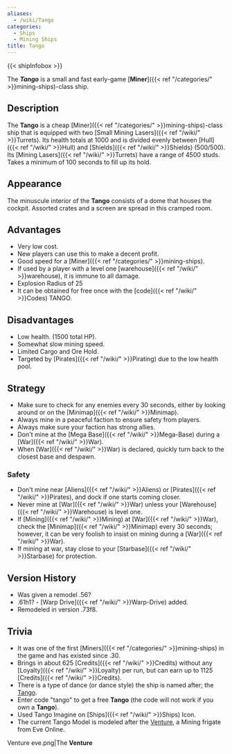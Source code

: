 ```yaml
---
aliases:
  - /wiki/Tango
categories:
  - Ships
  - Mining Ships
title: Tango
---
```


{{< shipInfobox >}}

The **_Tango_** is a small and fast early-game [**Miner**]({{< ref "/categories/" >}}mining-ships)-class ship.

## Description

The **Tango** is a cheap [Miner]({{< ref "/categories/" >}}mining-ships)-class ship that is equipped with two [Small Mining Lasers]({{< ref "/wiki/" >}}Turrets). Its health totals at 1000 and is divided evenly between [Hull]({{< ref "/wiki/" >}}Hull) and [Shields]({{< ref "/wiki/" >}}Shields) (500/500). Its [Mining Lasers]({{< ref "/wiki/" >}}Turrets) have a range of 4500 studs. Takes a minimum of 100 seconds to fill up its hold.

## Appearance

The minuscule interior of the **Tango** consists of a dome that houses the cockpit. Assorted crates and a screen are spread in this cramped room.

## Advantages

- Very low cost.
- New players can use this to make a decent profit.
- Good speed for a [Miner]({{< ref "/categories/" >}}mining-ships).
- If used by a player with a level one [warehouse]({{< ref "/wiki/" >}}warehouse), it is immune to all damage.
- Explosion Radius of 25
- It can be obtained for free once with the [code]({{< ref "/wiki/" >}}Codes) TANGO.

## Disadvantages

- Low health. (1500 total HP).
- Somewhat slow mining speed.
- Limited Cargo and Ore Hold.
- Targeted by [Pirates]({{< ref "/wiki/" >}}Pirating) due to the low health pool.

## Strategy

- Make sure to check for any enemies every 30 seconds, either by looking around or on the [Minimap]({{< ref "/wiki/" >}}Minimap).
- Always mine in a peaceful faction to ensure safety from players.
- Always make sure your faction has strong allies.
- Don't mine at the [Mega Base]({{< ref "/wiki/" >}}Mega-Base) during a [War]({{< ref "/wiki/" >}}War).
- When [War]({{< ref "/wiki/" >}}War) is declared, quickly turn back to the closest base and despawn.

### Safety

- Don't mine near [Aliens]({{< ref "/wiki/" >}}Aliens) or [Pirates]({{< ref "/wiki/" >}}Pirates), and dock if one starts coming closer.
- Never mine at [War]({{< ref "/wiki/" >}}War) unless your [Warehouse]({{< ref "/wiki/" >}}Warehouse) is level one.
- If [Mining]({{< ref "/wiki/" >}}Mining) at [War]({{< ref "/wiki/" >}}War), check the [Minimap]({{< ref "/wiki/" >}}Minimap) every 30 seconds; however, it can be very foolish to insist on mining during a [War]({{< ref "/wiki/" >}}War).
- If mining at war, stay close to your [Starbase]({{< ref "/wiki/" >}}Starbase) for protection.

## Version History

- Was given a remodel .56?
- .61h1? - [Warp Drive]({{< ref "/wiki/" >}}Warp-Drive) added.
- Remodeled in version .73f8.

## Trivia

- It was one of the first [Miners]({{< ref "/categories/" >}}mining-ships) in the game and has existed since .30.
- Brings in about 625 [Credits]({{< ref "/wiki/" >}}Credits) without any [Loyalty]({{< ref "/wiki/" >}}Loyalty) per run, but can earn up to 1125 [Credits]({{< ref "/wiki/" >}}Credits).
- There is a type of dance (or dance style) the ship is named after; the [Tango](https://en.m.wikipedia.org/wiki/Tango).
- Enter code "tango" to get a free **Tango** (the code will not work if you own a **Tango**).
- Used Tango Imagine on [Ships]({{< ref "/wiki/" >}}Ships) Icon.
- The current Tango Model is modeled after the [Venture](https://wiki.eveuniversity.org/Venture), a Mining frigate from Eve Online.

Venture eve.png|The **Venture**
